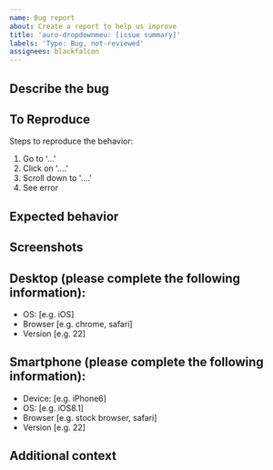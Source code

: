 ```yaml
---
name: Bug report
about: Create a report to help us improve
title: 'auro-dropdownmeu: [issue summary]'
labels: 'Type: Bug, not-reviewed'
assignees: blackfalcon
---
```


## Describe the bug

<!-- A clear and concise description of what the bug is. -->

## To Reproduce

Steps to reproduce the behavior:

1. Go to '...'
1. Click on '....'
1. Scroll down to '....'
1. See error

## Expected behavior

<!-- A clear and concise description of what you expected to happen. -->

## Screenshots

<!-- If applicable, add screenshots to help explain your problem. -->

## Desktop (please complete the following information):

 - OS: [e.g. iOS]
 - Browser [e.g. chrome, safari]
 - Version [e.g. 22]

## Smartphone (please complete the following information):

 - Device: [e.g. iPhone6]
 - OS: [e.g. iOS8.1]
 - Browser [e.g. stock browser, safari]
 - Version [e.g. 22]

## Additional context

<!-- Add any other context about the problem here. -->
